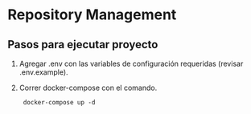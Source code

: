 # Repository Management
## Pasos para ejecutar proyecto

1. Agregar .env con las variables de configuración requeridas (revisar .env.example).

2. Correr docker-compose con el comando.

        docker-compose up -d
